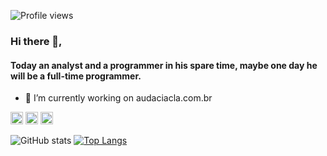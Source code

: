 ![Profile views](https://gpvc.arturio.dev/herizza)  
### Hi there 👋,  
#### Today an analyst and a programmer in his spare time, maybe one day he will be a full-time programmer.

- 🔭 I’m currently working on audaciacla.com.br 


[<img src='https://cdn.jsdelivr.net/npm/simple-icons@3.0.1/icons/github.svg' alt='github' height='20'>](https://github.com/therizza)  [<img src='https://cdn.jsdelivr.net/npm/simple-icons@3.0.1/icons/linkedin.svg' alt='linkedin' height='20'>](https://www.linkedin.com/in/matheus-rizza-905151125/)  [<img src='https://cdn.jsdelivr.net/npm/simple-icons@3.0.1/icons/instagram.svg' alt='instagram' height='20'>](https://www.instagram.com/matheusrizza/)  

![GitHub stats](https://github-readme-stats.vercel.app/api?username=therizza&show_icons=true) 
[![Top Langs](https://github-readme-stats.vercel.app/api/top-langs/?username=therizza)](https://github.com/anuraghazra/github-readme-stats)
